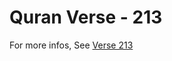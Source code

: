 # Quran Verse - 213 

For more infos, See [Verse 213](https://www.quranbookk.com/quran/search?q=213)